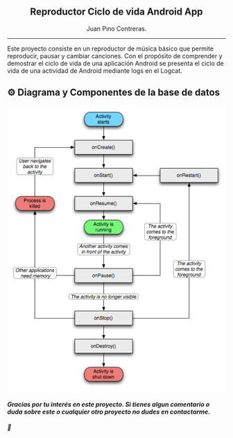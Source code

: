 <div align="center">
  <br>
    <h2><strong>Reproductor Ciclo de vida Android App</strong> </br>  </h2>
    <span>Juan Pino Contreras.</span>
</div>

****


Este proyecto consiste en un reproductor de música básico que permite reproducir, pausar y cambiar canciones. Con el propósito de comprender y demostrar el ciclo de vida de una aplicación Android se presenta el ciclo de vida de una actividad de Android mediante logs en el Logcat.

## ⚙️ Diagrama y Componentes de la base de datos
![Diagrama ciclo de vida android](./android_life_cycle.png)

#### _Gracias por tu interés en este proyecto. Si tienes algun comentario o duda sobre este o cualquier otro proyecto no dudes en contactarme._
###### 👋